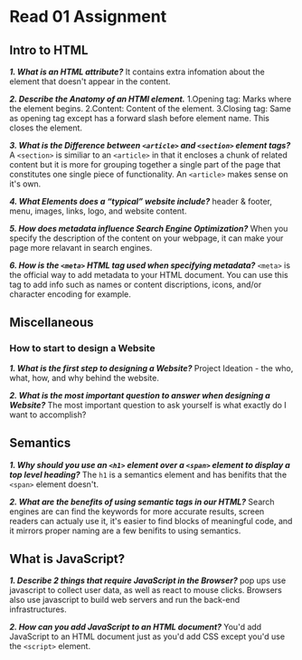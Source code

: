 # Read 01 Assignment

## Intro to HTML

__*1. What is an HTML attribute?*__ It contains extra infomation about the element that doesn't appear in the content.

__*2. Describe the Anatomy of an HTMl element.*__
1.Opening tag: Marks where the element begins.
2.Content: Content of the element.
3.Closing tag: Same as opening tag except has a forward slash before element name. This closes the element.

__*3. What is the Difference between `<article>` and `<section>` element tags?*__ A `<section>` is similiar to an `<article>` in that it encloses a chunk of related content but it is more for grouping together a single part of the page that constitutes one single piece of functionality. An `<article>` makes sense on it's own.

__*4. What Elements does a “typical” website include?*__ header & footer, menu, images, links, logo, and website content.

__*5.  How does metadata influence Search Engine Optimization?*__ When you specify the description of the content on your webpage, it can make your page more relavant in search engines.

__*6. How is the `<meta>` HTML tag used when specifying metadata?*__ `<meta>` is the official way to add metadata to your HTML document. You can use this tag to add info such as names or content discriptions, icons, and/or character encoding for example.

## Miscellaneous

### How to start to design a Website

__*1. What is the first step to designing a Website?*__ Project Ideation - the who, what, how, and why behind the website.

__*2. What is the most important question to answer when designing a Website?*__ The most important question to ask yourself is what exactly do I want to accomplish?

## Semantics

__*1. Why should you use an `<h1>` element over a `<span>` element to display a top level heading?*__ The `h1` is a semantics element and has benifits that the `<span>` element doesn't.

__*2. What are the benefits of using semantic tags in our HTML?*__ Search engines are can find the keywords for more accurate results, screen readers can actualy use it, it's easier to find blocks of meaningful code, and it mirrors proper naming are a few benifits to using semantics.

## What is JavaScript?

__*1. Describe 2 things that require JavaScript in the Browser?*__ pop ups use javascript to collect user data, as well as react to mouse clicks. Browsers also use javascript to build web servers and run the back-end infrastructures.

__*2. How can you add JavaScript to an HTML document?*__ You'd add JavaScript to an HTML document just as you'd add CSS except you'd use the `<script>` element.
